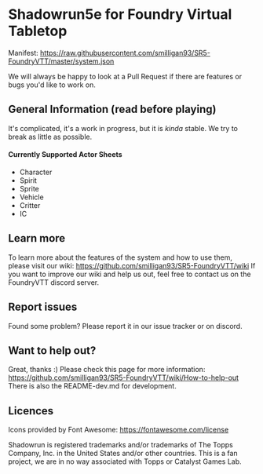 # Shadowrun5e for Foundry Virtual Tabletop
Manifest: https://raw.githubusercontent.com/smilligan93/SR5-FoundryVTT/master/system.json

We will always be happy to look at a Pull Request if there are features or bugs you'd like to work on.

## General Information (read before playing)
It's complicated, it's a work in progress, but it is _kinda_ stable. We try to break as little as possible.

#### Currently Supported Actor Sheets 
- Character
- Spirit
- Sprite
- Vehicle
- Critter
- IC

## Learn more
To learn more about the features of the system and how to use them, please visit our wiki: https://github.com/smilligan93/SR5-FoundryVTT/wiki
If you want to improve our wiki and help us out, feel free to contact us on the FoundryVTT discord server.

## Report issues
Found some problem? Please report it in our issue tracker or on discord.

## Want to help out?
Great, thanks :) Please check this page for more information: https://github.com/smilligan93/SR5-FoundryVTT/wiki/How-to-help-out
There is also the README-dev.md for development.

## Licences
Icons provided by Font Awesome: https://fontawesome.com/license

Shadowrun is registered trademarks and/or trademarks of The Topps Company, Inc. in the United States and/or other countries. This is a fan project, we are in no way associated with Topps or Catalyst Games Lab.
